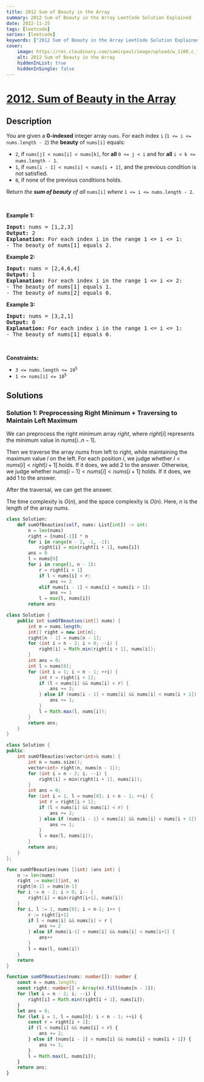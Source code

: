 ```yaml
---
title: 2012 Sum of Beauty in the Array
summary: 2012 Sum of Beauty in the Array LeetCode Solution Explained
date: 2022-11-25
tags: [leetcode]
series: [leetcode]
keywords: ["2012 Sum of Beauty in the Array LeetCode Solution Explained in all languages", "2012 Sum of Beauty in the Array", "LeetCode", "leetcode solution in Python3 C++ Java Go PHP Ruby Swift TypeScript Rust C# JavaScript C", "GeeksforGeeks", "InterviewBit", "Coding Ninjas", "HackerRank", "HackerEarth", "CodeChef", "TopCoder", "AlgoExpert", "freeCodeCamp", "Codeforces", "GitHub", "AtCoder", "Samir Paul"]
cover:
    image: https://res.cloudinary.com/samirpaul/image/upload/w_1100,c_fit,co_rgb:FFFFFF,l_text:Arial_75_bold:2012 Sum of Beauty in the Array - Solution Explained/problem-solving.webp
    alt: 2012 Sum of Beauty in the Array
    hiddenInList: true
    hiddenInSingle: false
---
```



# [2012. Sum of Beauty in the Array](https://leetcode.com/problems/sum-of-beauty-in-the-array)


## Description

<p>You are given a <strong>0-indexed</strong> integer array <code>nums</code>. For each index <code>i</code> (<code>1 &lt;= i &lt;= nums.length - 2</code>) the <strong>beauty</strong> of <code>nums[i]</code> equals:</p>

<ul>
	<li><code>2</code>, if <code>nums[j] &lt; nums[i] &lt; nums[k]</code>, for <strong>all</strong> <code>0 &lt;= j &lt; i</code> and for <strong>all</strong> <code>i &lt; k &lt;= nums.length - 1</code>.</li>
	<li><code>1</code>, if <code>nums[i - 1] &lt; nums[i] &lt; nums[i + 1]</code>, and the previous condition is not satisfied.</li>
	<li><code>0</code>, if none of the previous conditions holds.</li>
</ul>

<p>Return<em> the <strong>sum of beauty</strong> of all </em><code>nums[i]</code><em> where </em><code>1 &lt;= i &lt;= nums.length - 2</code>.</p>

<p>&nbsp;</p>
<p><strong class="example">Example 1:</strong></p>

<pre>
<strong>Input:</strong> nums = [1,2,3]
<strong>Output:</strong> 2
<strong>Explanation:</strong> For each index i in the range 1 &lt;= i &lt;= 1:
- The beauty of nums[1] equals 2.
</pre>

<p><strong class="example">Example 2:</strong></p>

<pre>
<strong>Input:</strong> nums = [2,4,6,4]
<strong>Output:</strong> 1
<strong>Explanation:</strong> For each index i in the range 1 &lt;= i &lt;= 2:
- The beauty of nums[1] equals 1.
- The beauty of nums[2] equals 0.
</pre>

<p><strong class="example">Example 3:</strong></p>

<pre>
<strong>Input:</strong> nums = [3,2,1]
<strong>Output:</strong> 0
<strong>Explanation:</strong> For each index i in the range 1 &lt;= i &lt;= 1:
- The beauty of nums[1] equals 0.
</pre>

<p>&nbsp;</p>
<p><strong>Constraints:</strong></p>

<ul>
	<li><code>3 &lt;= nums.length &lt;= 10<sup>5</sup></code></li>
	<li><code>1 &lt;= nums[i] &lt;= 10<sup>5</sup></code></li>
</ul>

## Solutions

### Solution 1: Preprocessing Right Minimum + Traversing to Maintain Left Maximum

We can preprocess the right minimum array $right$, where $right[i]$ represents the minimum value in $nums[i..n-1]$.

Then we traverse the array $nums$ from left to right, while maintaining the maximum value $l$ on the left. For each position $i$, we judge whether $l < nums[i] < right[i + 1]$ holds. If it does, we add $2$ to the answer. Otherwise, we judge whether $nums[i - 1] < nums[i] < nums[i + 1]$ holds. If it does, we add $1$ to the answer.

After the traversal, we can get the answer.

The time complexity is $O(n)$, and the space complexity is $O(n)$. Here, $n$ is the length of the array $nums$.

<!-- tabs:start -->

```python
class Solution:
    def sumOfBeauties(self, nums: List[int]) -> int:
        n = len(nums)
        right = [nums[-1]] * n
        for i in range(n - 2, -1, -1):
            right[i] = min(right[i + 1], nums[i])
        ans = 0
        l = nums[0]
        for i in range(1, n - 1):
            r = right[i + 1]
            if l < nums[i] < r:
                ans += 2
            elif nums[i - 1] < nums[i] < nums[i + 1]:
                ans += 1
            l = max(l, nums[i])
        return ans
```

```java
class Solution {
    public int sumOfBeauties(int[] nums) {
        int n = nums.length;
        int[] right = new int[n];
        right[n - 1] = nums[n - 1];
        for (int i = n - 2; i > 0; --i) {
            right[i] = Math.min(right[i + 1], nums[i]);
        }
        int ans = 0;
        int l = nums[0];
        for (int i = 1; i < n - 1; ++i) {
            int r = right[i + 1];
            if (l < nums[i] && nums[i] < r) {
                ans += 2;
            } else if (nums[i - 1] < nums[i] && nums[i] < nums[i + 1]) {
                ans += 1;
            }
            l = Math.max(l, nums[i]);
        }
        return ans;
    }
}
```

```cpp
class Solution {
public:
    int sumOfBeauties(vector<int>& nums) {
        int n = nums.size();
        vector<int> right(n, nums[n - 1]);
        for (int i = n - 2; i; --i) {
            right[i] = min(right[i + 1], nums[i]);
        }
        int ans = 0;
        for (int i = 1, l = nums[0]; i < n - 1; ++i) {
            int r = right[i + 1];
            if (l < nums[i] && nums[i] < r) {
                ans += 2;
            } else if (nums[i - 1] < nums[i] && nums[i] < nums[i + 1]) {
                ans += 1;
            }
            l = max(l, nums[i]);
        }
        return ans;
    }
};
```

```go
func sumOfBeauties(nums []int) (ans int) {
	n := len(nums)
	right := make([]int, n)
	right[n-1] = nums[n-1]
	for i := n - 2; i > 0; i-- {
		right[i] = min(right[i+1], nums[i])
	}
	for i, l := 1, nums[0]; i < n-1; i++ {
		r := right[i+1]
		if l < nums[i] && nums[i] < r {
			ans += 2
		} else if nums[i-1] < nums[i] && nums[i] < nums[i+1] {
			ans++
		}
		l = max(l, nums[i])
	}
	return
}
```

```ts
function sumOfBeauties(nums: number[]): number {
    const n = nums.length;
    const right: number[] = Array(n).fill(nums[n - 1]);
    for (let i = n - 2; i; --i) {
        right[i] = Math.min(right[i + 1], nums[i]);
    }
    let ans = 0;
    for (let i = 1, l = nums[0]; i < n - 1; ++i) {
        const r = right[i + 1];
        if (l < nums[i] && nums[i] < r) {
            ans += 2;
        } else if (nums[i - 1] < nums[i] && nums[i] < nums[i + 1]) {
            ans += 1;
        }
        l = Math.max(l, nums[i]);
    }
    return ans;
}
```

<!-- tabs:end -->

<!-- end -->

